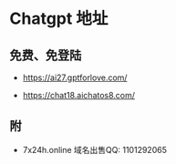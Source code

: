 # Chatgpt 地址

## 免费、免登陆 

- https://ai27.gptforlove.com/

- https://chat18.aichatos8.com/


## 附

- 7x24h.online 域名出售QQ: 1101292065
